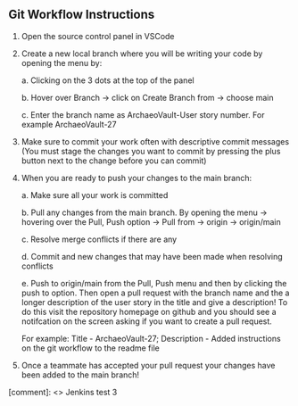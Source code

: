 ## Git Workflow Instructions

1. Open the source control panel in VSCode 

2. Create a new local branch where you will be writing your code by opening the menu by: 

    a. Clicking on the 3 dots at the top of the panel 

    b. Hover over Branch -> click on Create Branch from -> choose main

    c. Enter the branch name as ArchaeoVault-User story number. For example ArchaeoVault-27 

3. Make sure to commit your work often with descriptive commit messages (You must stage the changes you want to commit by pressing the plus button next to the change before you can commit)

4. When you are ready to push your changes to the main branch: 

    a. Make sure all your work is committed  

    b. Pull any changes from the main branch. By opening the menu -> hovering over the Pull, Push option -> Pull from -> origin -> origin/main

    c. Resolve merge conflicts if there are any 

    d. Commit and new changes that may have been made when resolving conflicts 

    e. Push to origin/main from the Pull, Push menu and then by clicking the push to option. Then open a pull request with the branch name and the a longer description of the user story in the title and give a description! To do this visit the repository homepage on github and you should see a notifcation on the screen asking if you want to create a pull request.

    For example:
    Title - ArchaeoVault-27; Description - Added instructions on the git workflow to the readme file


5. Once a teammate has accepted your pull request your changes have been added to the main branch! 



[comment]: <> Jenkins test 3
 